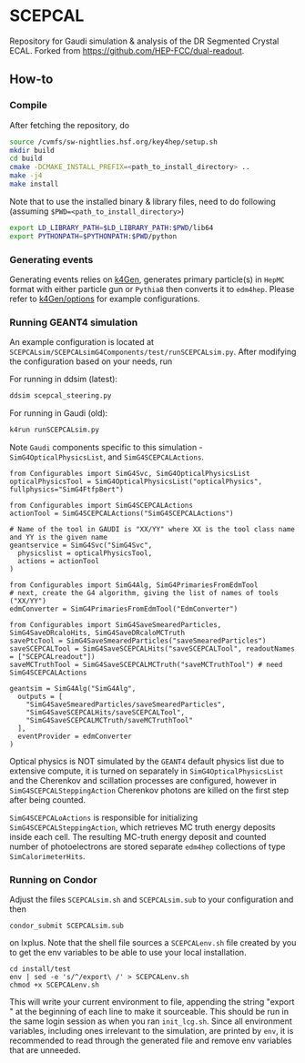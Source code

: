 # SCEPCAL
Repository for Gaudi simulation &amp; analysis of the DR Segmented Crystal ECAL. Forked from https://github.com/HEP-FCC/dual-readout.

## How-to
### Compile
After fetching the repository, do

```sh
source /cvmfs/sw-nightlies.hsf.org/key4hep/setup.sh
mkdir build
cd build
cmake -DCMAKE_INSTALL_PREFIX=<path_to_install_directory> ..
make -j4
make install
```

Note that to use the installed binary & library files, need to do following (assuming `$PWD=<path_to_install_directory>`)

```sh
export LD_LIBRARY_PATH=$LD_LIBRARY_PATH:$PWD/lib64
export PYTHONPATH=$PYTHONPATH:$PWD/python
```

### Generating events
Generating events relies on [k4Gen](https://github.com/HEP-FCC/k4Gen), generates primary particle(s) in `HepMC` format with either particle gun or `Pythia8` then converts it to `edm4hep`. Please refer to [k4Gen/options](https://github.com/HEP-FCC/k4Gen/tree/b7c735e401298a8c72915819dc0404a83f46a0fe/k4Gen/options) for example configurations.

### Running GEANT4 simulation
An example configuration is located at `SCEPCALsim/SCEPCALsimG4Components/test/runSCEPCALsim.py`. After modifying the configuration based on your needs, run

For running in ddsim (latest):

```sh
ddsim scepcal_steering.py
```
For running in Gaudi (old):

```sh
k4run runSCEPCALsim.py
```

Note `Gaudi` components specific to this simulation - `SimG4OpticalPhysicsList`, and `SimG4SCEPCALActions`.

```python3
from Configurables import SimG4Svc, SimG4OpticalPhysicsList
opticalPhysicsTool = SimG4OpticalPhysicsList("opticalPhysics", fullphysics="SimG4FtfpBert")

from Configurables import SimG4SCEPCALActions
actionTool = SimG4SCEPCALActions("SimG4SCEPCALActions")

# Name of the tool in GAUDI is "XX/YY" where XX is the tool class name and YY is the given name
geantservice = SimG4Svc("SimG4Svc",
  physicslist = opticalPhysicsTool,
  actions = actionTool
)

from Configurables import SimG4Alg, SimG4PrimariesFromEdmTool
# next, create the G4 algorithm, giving the list of names of tools ("XX/YY")
edmConverter = SimG4PrimariesFromEdmTool("EdmConverter")

from Configurables import SimG4SaveSmearedParticles, SimG4SaveDRcaloHits, SimG4SaveDRcaloMCTruth
savePtcTool = SimG4SaveSmearedParticles("saveSmearedParticles")
saveSCEPCALTool = SimG4SaveSCEPCALHits("saveSCEPCALTool", readoutNames = ["SCEPCALreadout"])
saveMCTruthTool = SimG4SaveSCEPCALMCTruth("saveMCTruthTool") # need SimG4SCEPCALActions

geantsim = SimG4Alg("SimG4Alg",
  outputs = [
    "SimG4SaveSmearedParticles/saveSmearedParticles",
    "SimG4SaveSCEPCALHits/saveSCEPCALTool",
    "SimG4SaveSCEPCALMCTruth/saveMCTruthTool"
  ],
  eventProvider = edmConverter
)
```

Optical physics is NOT simulated by the `GEANT4` default physics list due to extensive compute, it is turned on separately in `SimG4OpticalPhysicsList` and the Cherenkov and scillation processes are configured, however in `SimG4SCEPCALSteppingAction` Cherenkov photons are killed on the first step after being counted.

`SimG4SCEPCALoActions` is responsible for initializing `SimG4SCEPCALSteppingAction`, which retrieves MC truth energy deposits inside each cell. The resulting MC-truth energy deposit and counted number of photoelectrons are stored separate `edm4hep` collections of type `SimCalorimeterHits`.

### Running on Condor

Adjust the files `SCEPCALsim.sh` and `SCEPCALsim.sub` to your configuration and then

```
condor_submit SCEPCALsim.sub
```

on lxplus. Note that the shell file sources a `SCEPCALenv.sh` file created by you to get the env variables to be able to use your local installation.

```
cd install/test
env | sed -e 's/^/export\ /' > SCEPCALenv.sh
chmod +x SCEPCALenv.sh
```

This will write your current environment to file, appending the string "export " at the beginning of each line to make it sourceable. This should be run in the same login session as when you ran `init_lcg.sh`. Since all environment variables, including ones irrelevant to the simulation, are printed by `env`, it is recommended to read through the generated file and remove env variables that are unneeded.
